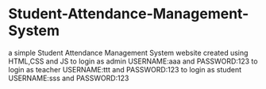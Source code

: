 # Student-Attendance-Management-System
a simple Student Attendance Management System website created using HTML,CSS and JS
to login as admin USERNAME:aaa and PASSWORD:123
to login as teacher USERNAME:ttt and PASSWORD:123
to login as student USERNAME:sss and PASSWORD:123
